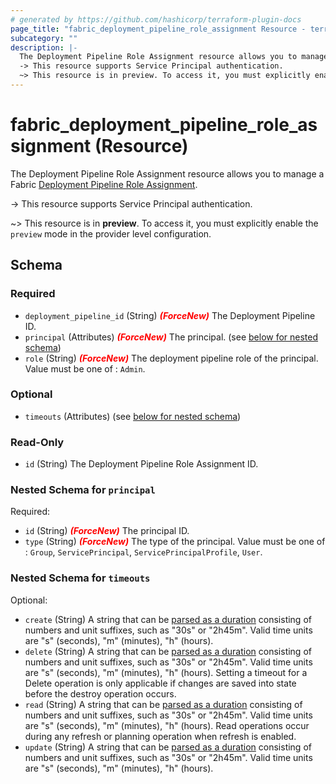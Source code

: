 ```yaml
---
# generated by https://github.com/hashicorp/terraform-plugin-docs
page_title: "fabric_deployment_pipeline_role_assignment Resource - terraform-provider-fabric"
subcategory: ""
description: |-
  The Deployment Pipeline Role Assignment resource allows you to manage a Fabric Deployment Pipeline Role Assignment https://learn.microsoft.com/fabric/cicd/deployment-pipelines/intro-to-deployment-pipelines.
  -> This resource supports Service Principal authentication.
  ~> This resource is in preview. To access it, you must explicitly enable the preview mode in the provider level configuration.
---
```


# fabric_deployment_pipeline_role_assignment (Resource)

The Deployment Pipeline Role Assignment resource allows you to manage a Fabric [Deployment Pipeline Role Assignment](https://learn.microsoft.com/fabric/cicd/deployment-pipelines/intro-to-deployment-pipelines).

-> This resource supports Service Principal authentication.

~> This resource is in **preview**. To access it, you must explicitly enable the `preview` mode in the provider level configuration.

<!-- schema generated by tfplugindocs -->
## Schema

### Required

- `deployment_pipeline_id` (String) <i style="color:red;font-weight: bold">(ForceNew)</i> The Deployment Pipeline ID.
- `principal` (Attributes) <i style="color:red;font-weight: bold">(ForceNew)</i> The principal. (see [below for nested schema](#nestedatt--principal))
- `role` (String) <i style="color:red;font-weight: bold">(ForceNew)</i> The deployment pipeline role of the principal. Value must be one of : `Admin`.

### Optional

- `timeouts` (Attributes) (see [below for nested schema](#nestedatt--timeouts))

### Read-Only

- `id` (String) The Deployment Pipeline Role Assignment ID.

<a id="nestedatt--principal"></a>

### Nested Schema for `principal`

Required:

- `id` (String) <i style="color:red;font-weight: bold">(ForceNew)</i> The principal ID.
- `type` (String) <i style="color:red;font-weight: bold">(ForceNew)</i> The type of the principal. Value must be one of : `Group`, `ServicePrincipal`, `ServicePrincipalProfile`, `User`.

<a id="nestedatt--timeouts"></a>

### Nested Schema for `timeouts`

Optional:

- `create` (String) A string that can be [parsed as a duration](https://pkg.go.dev/time#ParseDuration) consisting of numbers and unit suffixes, such as "30s" or "2h45m". Valid time units are "s" (seconds), "m" (minutes), "h" (hours).
- `delete` (String) A string that can be [parsed as a duration](https://pkg.go.dev/time#ParseDuration) consisting of numbers and unit suffixes, such as "30s" or "2h45m". Valid time units are "s" (seconds), "m" (minutes), "h" (hours). Setting a timeout for a Delete operation is only applicable if changes are saved into state before the destroy operation occurs.
- `read` (String) A string that can be [parsed as a duration](https://pkg.go.dev/time#ParseDuration) consisting of numbers and unit suffixes, such as "30s" or "2h45m". Valid time units are "s" (seconds), "m" (minutes), "h" (hours). Read operations occur during any refresh or planning operation when refresh is enabled.
- `update` (String) A string that can be [parsed as a duration](https://pkg.go.dev/time#ParseDuration) consisting of numbers and unit suffixes, such as "30s" or "2h45m". Valid time units are "s" (seconds), "m" (minutes), "h" (hours).
